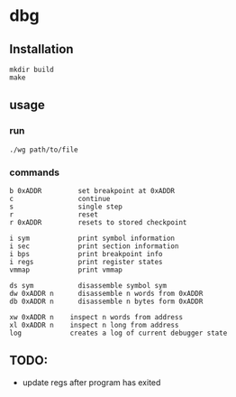 # dbg

## Installation
```
mkdir build
make
```

## usage
### run
```
./wg path/to/file
```
### commands

```
b 0xADDR         set breakpoint at 0xADDR
c                continue
s                single step
r                reset
r 0xADDR         resets to stored checkpoint

i sym            print symbol information
i sec            print section information
i bps            print breakpoint info
i regs           print register states
vmmap            print vmmap

ds sym           disassemble symbol sym
dw 0xADDR n      disassemble n words from 0xADDR
db 0xADDR n      disassemble n bytes form 0xADDR

xw 0xADDR n    inspect n words from address
xl 0xADDR n    inspect n long from address
log            creates a log of current debugger state
```

## TODO:
- update regs after program has exited

